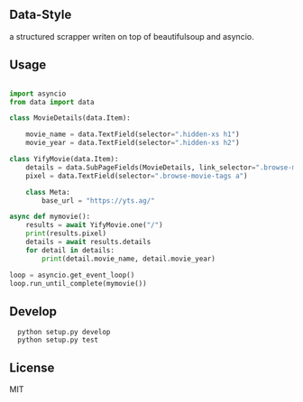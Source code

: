 ## Data-Style
a structured scrapper writen on top of beautifulsoup and asyncio.

## Usage

```python

import asyncio
from data import data

class MovieDetails(data.Item):

    movie_name = data.TextField(selector=".hidden-xs h1")
    movie_year = data.TextField(selector=".hidden-xs h2")

class YifyMovie(data.Item):
    details = data.SubPageFields(MovieDetails, link_selector=".browse-movie-wrap a.browse-movie-link")
    pixel = data.TextField(selector=".browse-movie-tags a")

    class Meta:
        base_url = "https://yts.ag/"

async def mymovie():
    results = await YifyMovie.one("/")
    print(results.pixel)
    details = await results.details
    for detail in details:
        print(detail.movie_name, detail.movie_year)

loop = asyncio.get_event_loop()
loop.run_until_complete(mymovie())


```

## Develop

```
  python setup.py develop
  python setup.py test
```

## License
MIT